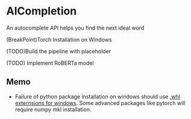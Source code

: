 # AICompletion
An autocomplete API helps you find the next ideal word

(BreakPoint)Torch Installation on Windows

(TODO)Build the pipeline with placeholder

(TODO) Implement RoBERTa model

## Memo

+ Failure of  python package installation on windows should use [.whl externsions for windows](<https://www.lfd.uci.edu/~gohlke/pythonlibs/> ). Some advanced packages like pytorch will require numpy mkl installation.

